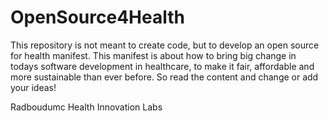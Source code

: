 # OpenSource4Health
This repository is not meant to create code, but to develop an open source for health manifest. 
This manifest is about how to bring big change in todays software development in healthcare, to make it fair, affordable and more sustainable than ever before.
So read the content and change or add your ideas!

Radboudumc Health Innovation Labs
